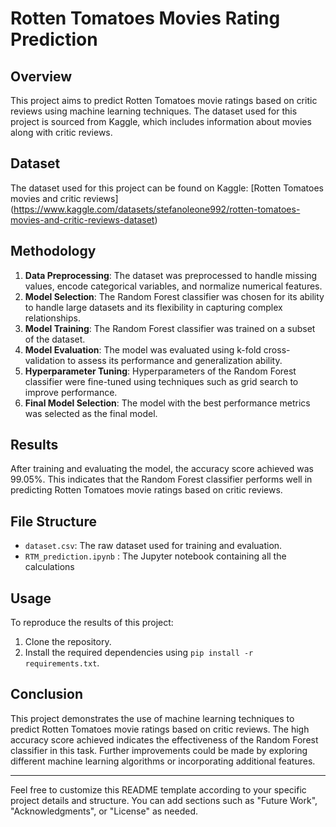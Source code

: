 

# Rotten Tomatoes Movies Rating Prediction

## Overview
This project aims to predict Rotten Tomatoes movie ratings based on critic reviews using machine learning techniques. The dataset used for this project is sourced from Kaggle, which includes information about movies along with critic reviews.

## Dataset
The dataset used for this project can be found on Kaggle: [Rotten Tomatoes movies and critic reviews]
(https://www.kaggle.com/datasets/stefanoleone992/rotten-tomatoes-movies-and-critic-reviews-dataset)


## Methodology
1. **Data Preprocessing**: The dataset was preprocessed to handle missing values, encode categorical variables, and normalize numerical features.
2. **Model Selection**: The Random Forest classifier was chosen for its ability to handle large datasets and its flexibility in capturing complex relationships.
3. **Model Training**: The Random Forest classifier was trained on a subset of the dataset.
4. **Model Evaluation**: The model was evaluated using k-fold cross-validation to assess its performance and generalization ability.
5. **Hyperparameter Tuning**: Hyperparameters of the Random Forest classifier were fine-tuned using techniques such as grid search to improve performance.
6. **Final Model Selection**: The model with the best performance metrics was selected as the final model.

## Results
After training and evaluating the model, the accuracy score achieved was 99.05%. This indicates that the Random Forest classifier performs well in predicting Rotten Tomatoes movie ratings based on critic reviews.

## File Structure
- `dataset.csv`: The raw dataset used for training and evaluation.
- `RTM_prediction.ipynb` : The Jupyter notebook containing all the calculations

## Usage
To reproduce the results of this project:
1. Clone the repository.
2. Install the required dependencies using `pip install -r requirements.txt`.



## Conclusion
This project demonstrates the use of machine learning techniques to predict Rotten Tomatoes movie ratings based on critic reviews. The high accuracy score achieved indicates the effectiveness of the Random Forest classifier in this task. Further improvements could be made by exploring different machine learning algorithms or incorporating additional features.

---

Feel free to customize this README template according to your specific project details and structure. You can add sections such as "Future Work", "Acknowledgments", or "License" as needed.
